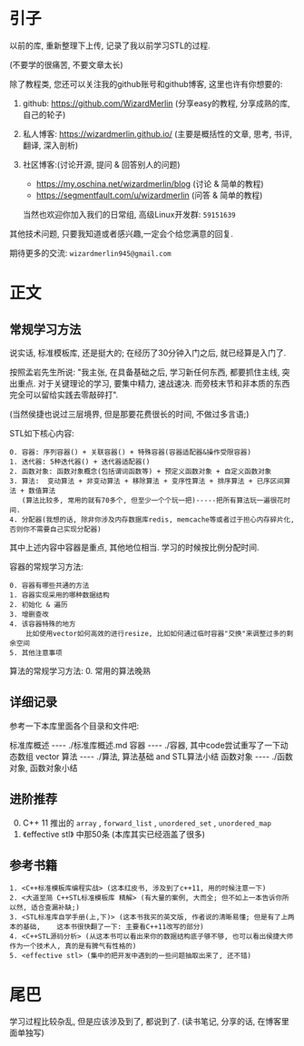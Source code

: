 # 引子

以前的库, 重新整理下上传, 记录了我以前学习STL的过程.

(不要学的很痛苦, 不要文章太长)

除了教程类, 您还可以关注我的github账号和github博客, 这里也许有你想要的:

1. github: https://github.com/WizardMerlin
   (分享easy的教程, 分享成熟的库, 自己的轮子)
2. 私人博客: https://wizardmerlin.github.io/
   (主要是概括性的文章, 思考, 书评, 翻译, 深入剖析)
3. 社区博客:(讨论开源, 提问 & 回答别人的问题)
   * https://my.oschina.net/wizardmerlin/blog  (讨论 & 简单的教程)
   * https://segmentfault.com/u/wizardmerlin  (问答 & 简单的教程)

   当然也欢迎你加入我们的日常组, 高级Linux开发群: `59151639`


其他技术问题, 只要我知道或者感兴趣,一定会个给您满意的回复.
  
期待更多的交流: `wizardmerlin945@gmail.com`



# 正文

## 常规学习方法

说实话, 标准模板库, 还是挺大的; 在经历了30分钟入门之后, 就已经算是入门了.

按照孟岩先生所说:
"我主张, 在具备基础之后, 学习新任何东西, 都要抓住主线, 突出重点. 对于关键理论的学习, 要集中精力, 速战速决. 而旁枝末节和非本质的东西完全可以留给实践去零敲碎打". 

(当然侯捷也说过三层境界, 但是那要花费很长的时间, 不做过多言语;)

STL如下核心内容:

	0. 容器: 序列容器() + 关联容器() + 特殊容器(容器适配器&操作受限容器)
	1. 迭代器: 5种迭代器() + 迭代器适配器()
	2. 函数对象: 函数对象概念(包括谓词函数等) + 预定义函数对象 + 自定义函数对象
	3. 算法:  变动算法 + 非变动算法 + 移除算法 + 变序性算法 + 排序算法 + 已序区间算法 + 数值算法
	   (算法比较多, 常用的就有70多个, 但至少一个个玩一把)-----把所有算法玩一遍很花时间.
	4. 分配器(我想的话, 除非你涉及内存数据库redis, memcache等或者过于担心内存碎片化, 否则你不需要自己实现分配器)

		
其中上述内容中容器是重点, 其他地位相当. 学习的时候按比例分配时间.

容器的常规学习方法:

	0. 容器有哪些共通的方法
	1. 容器实现采用的哪种数据结构
	2. 初始化 & 遍历
	3. 增删查改
	4. 该容器特殊的地方
		比如使用vector如何高效的进行resize, 比如如何通过临时容器"交换"来调整过多的剩余空间
	5. 其他注意事项


算法的常规学习方法:
	0. 常用的算法晚熟




## 详细记录
参考一下本库里面各个目录和文件吧:


标准库概述     ----   ./标准库概述.md
容器          ----   ./容器, 其中code尝试重写了一下动态数组 vector
算法          ----   ./算法, 算法基础 and STL算法小结
函数对象      ----   ./函数对象, 函数对象小结


## 进阶推荐

0. C++ 11 推出的 `array` , `forward_list` ,  `unordered_set` , `unordered_map`
1. 《effective stl》 中那50条 (本库其实已经涵盖了很多)




## 参考书籍
	1. <C++标准模板库编程实战> (这本红皮书, 涉及到了c++11, 用的时候注意一下)
	2. <大道至简 C++STL标准模板库 精解> (有大量的案例, 大而全; 但不如上一本告诉你所以然, 适合查漏补缺;)
	3. <STL标准库自学手册(上,下)> (这本书我买的英文版, 作者说的清晰易懂; 但是有了上两本的基础,    这本书很快翻了一下: 主要看C++11改写的部分)
	4. <C++STL源码分析> (从这本书可以看出来你的数据结构底子够不够, 也可以看出侯捷大师作为一个技术人, 真的是有脾气有性格的) 
	5. <effective stl> (集中的把开发中遇到的一些问题抽取出来了, 还不错)



# 尾巴


学习过程比较杂乱, 但是应该涉及到了, 都说到了.
(读书笔记, 分享的话, 在博客里面单独写)






